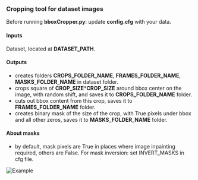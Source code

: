 ### Cropping tool for dataset images
Before running **bboxCropper.py**: update **config.cfg** with your data.


#### Inputs
Dataset, located at **DATASET_PATH**.


#### Outputs
- creates folders **CROPS_FOLDER_NAME**, **FRAMES_FOLDER_NAME**, **MASKS_FOLDER_NAME** in dataset folder.
- crops square of **CROP_SIZE*****CROP_SIZE** around bbox center on the image, with random shift, and saves it to **CROPS_FOLDER_NAME** folder.
- cuts out bbox content from this crop, saves it to **FRAMES_FOLDER_NAME** folder.
- creates binary mask of the size of the crop, with True pixels under bbox and all other zeros, saves it to **MASKS_FOLDER_NAME** folder.

#### About masks
- by default, mask pixels are True in places where image inpainting required, others are False. For mask inversion: set INVERT_MASKS in cfg file.

![Example](https://github.com/2326wz/Play-repository/blob/master/bboxCropper/screenshot.PNG)
